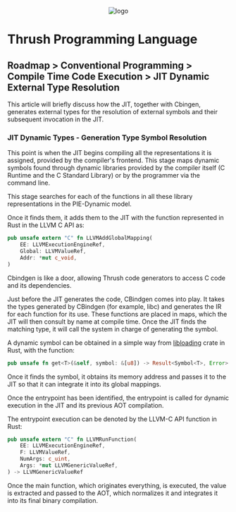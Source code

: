 <p align="center">
  <img src= "https://github.com/thrushlang/thrushc/blob/master/assets/thrushlang-v1.6.png" alt= "logo" style= "width: 2hv; height: 2hv;"> </img>
</p>

# Thrush Programming Language 

## Roadmap > Conventional Programming > Compile Time Code Execution > JIT Dynamic External Type Resolution

This article will briefly discuss how the JIT, together with Cbingen, generates external types for the resolution of external symbols and their subsequent invocation in the JIT.

### JIT Dynamic Types - Generation Type Symbol Resolution

This point is when the JIT begins compiling all the representations it is assigned, provided by the compiler's frontend. This stage maps dynamic symbols found through dynamic libraries provided by the compiler itself (C Runtime and the C Standard Library) or by the programmer via the command line.

This stage searches for each of the functions in all these library representations in the PIE-Dynamic model.

Once it finds them, it adds them to the JIT with the function represented in Rust in the LLVM C API as:

```rust
pub unsafe extern "C" fn LLVMAddGlobalMapping(
    EE: LLVMExecutionEngineRef,
    Global: LLVMValueRef,
    Addr: *mut c_void,
)
```
Cbindgen is like a door, allowing Thrush code generators to access C code and its dependencies.

Just before the JIT generates the code, CBindgen comes into play. It takes the types generated by CBindgen (for example, libc) and generates the IR for each function for its use. These functions are placed in maps, which the JIT will then consult by name at compile time. Once the JIT finds the matching type, it will call the system in charge of generating the symbol.

A dynamic symbol can be obtained in a simple way from [libloading](https://crates.io/crates/libloading) crate in Rust, with the function:

```rust
pub unsafe fn get<T>(&self, symbol: &[u8]) -> Result<Symbol<T>, Error>
```
Once it finds the symbol, it obtains its memory address and passes it to the JIT so that it can integrate it into its global mappings.

Once the entrypoint has been identified, the entrypoint is called for dynamic execution in the JIT and its previous AOT compilation.

The entrypoint execution can be denoted by the LLVM-C API function in Rust:

```rust
pub unsafe extern "C" fn LLVMRunFunction(
    EE: LLVMExecutionEngineRef,
    F: LLVMValueRef,
    NumArgs: c_uint,
    Args: *mut LLVMGenericValueRef,
) -> LLVMGenericValueRef
```
Once the main function, which originates everything, is executed, the value is extracted and passed to the AOT, which normalizes it and integrates it into its final binary compilation.
